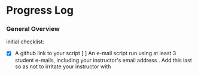 # Progress Log
### General Overview

initial checklist:
- [x] A github link to your script
 [ ] An e-mail script run using at least 3 student e-mails, including your instructor's email address .  Add this last so as not to irritate your instructor with 
